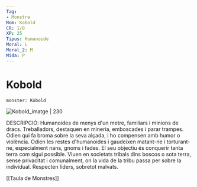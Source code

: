 ```yaml
---
Tag:
- Monstre
Nom: Kobold
CR: 1/8
XP: 25
Tipus: Humanoide
Moral: L
Moral_2: M
Mida: P
---
```

# Kobold

```statblock
monster: Kobold
```

![Kobold_imatge | 230](https://www.dndbeyond.com/avatars/thumbnails/30832/207/1000/1000/638063832924455756.png)

DESCRIPCIÓ: 
Humanoides de menys d'un metre, familiars i minions de dracs. Treballadors, destaquen en mineria, emboscades i parar trampes. Odien qui fa broma sobre la seva alçada, i ho compensen amb humor o violència. Odien les restes d'humanoides i gaudeixen matant-ne i torturant-ne, especialment nans, gnoms i fades. El seu objectiu és conquerir tanta terra com sigui possible. Viuen en societats tribals dins boscos o sota terra, sense privacitat i comunalment, on la vida de la tribu passa per sobre la individual. Respecten líders, sobretot malvats.

[[Taula de Monstres]]